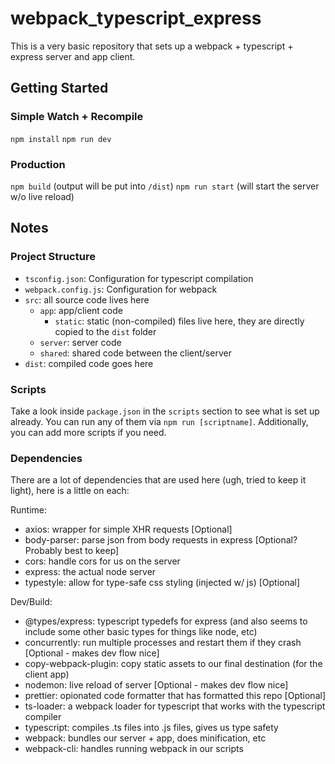 # webpack_typescript_express

This is a very basic repository that sets up a webpack + typescript + express server and app client.

## Getting Started

### Simple Watch + Recompile

`npm install`
`npm run dev`

### Production

`npm build` (output will be put into `/dist`)
`npm run start` (will start the server w/o live reload)

## Notes

### Project Structure

- `tsconfig.json`: Configuration for typescript compilation
- `webpack.config.js`: Configuration for webpack
- `src`: all source code lives here
  - `app`: app/client code
    - `static`: static (non-compiled) files live here, they are directly copied to the `dist` folder
  - `server`: server code
  - `shared`: shared code between the client/server
- `dist`: compiled code goes here

### Scripts

Take a look inside `package.json` in the `scripts` section to see what is set up already. You can run any of them via `npm run [scriptname]`.
Additionally, you can add more scripts if you need.

### Dependencies

There are a lot of dependencies that are used here (ugh, tried to keep it light), here is a little on each:

Runtime:

- axios: wrapper for simple XHR requests [Optional]
- body-parser: parse json from body requests in express [Optional? Probably best to keep]
- cors: handle cors for us on the server
- express: the actual node server
- typestyle: allow for type-safe css styling (injected w/ js) [Optional]

Dev/Build:

- @types/express: typescript typedefs for express (and also seems to include some other basic types for things like node, etc)
- concurrently: run multiple processes and restart them if they crash [Optional - makes dev flow nice]
- copy-webpack-plugin: copy static assets to our final destination (for the client app)
- nodemon: live reload of server [Optional - makes dev flow nice]
- prettier: opionated code formatter that has formatted this repo [Optional]
- ts-loader: a webpack loader for typescript that works with the typescript compiler
- typescript: compiles .ts files into .js files, gives us type safety
- webpack: bundles our server + app, does minification, etc
- webpack-cli: handles running webpack in our scripts
